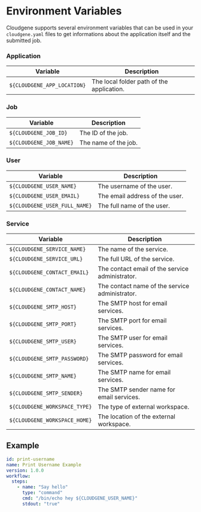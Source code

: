 # Environment Variables

Cloudgene supports several environment variables that can be used in your `cloudgene.yaml` files to get informations about the application itself and the submitted job.

### Application

| Variable                    | Description                                      |
|-----------------------------|--------------------------------------------------|
| `${CLOUDGENE_APP_LOCATION}` | The local folder path of the application.        |


### Job

| Variable                    | Description                                      |
|-----------------------------|--------------------------------------------------|
| `${CLOUDGENE_JOB_ID}`       | The ID of the job.                               |
| `${CLOUDGENE_JOB_NAME}`     | The name of the job.                             |


### User

| Variable                    | Description                                      |
|-----------------------------|--------------------------------------------------|
| `${CLOUDGENE_USER_NAME}`    | The username of the user.                        |
| `${CLOUDGENE_USER_EMAIL}`   | The email address of the user.                   |
| `${CLOUDGENE_USER_FULL_NAME}`| The full name of the user.                      |


### Service

| Variable                    | Description                                      |
|-----------------------------|--------------------------------------------------|
| `${CLOUDGENE_SERVICE_NAME}` | The name of the service.                         |
| `${CLOUDGENE_SERVICE_URL}`  | The full URL of the service.                     |
| `${CLOUDGENE_CONTACT_EMAIL}`| The contact email of the service administrator.  |
| `${CLOUDGENE_CONTACT_NAME}` | The contact name of the service administrator.   |
| `${CLOUDGENE_SMTP_HOST}`    | The SMTP host for email services.                |
| `${CLOUDGENE_SMTP_PORT}`    | The SMTP port for email services.                |
| `${CLOUDGENE_SMTP_USER}`    | The SMTP user for email services.                |
| `${CLOUDGENE_SMTP_PASSWORD}`| The SMTP password for email services.            |
| `${CLOUDGENE_SMTP_NAME}`    | The SMTP name for email services.                |
| `${CLOUDGENE_SMTP_SENDER}`  | The SMTP sender name for email services.         |
| `${CLOUDGENE_WORKSPACE_TYPE}`| The type of external workspace.                 |
| `${CLOUDGENE_WORKSPACE_HOME}`| The location of the external workspace.         |


## Example

```yaml
id: print-username
name: Print Username Example
version: 1.0.0
workflow:
  steps:
    - name: "Say hello"
      type: "command"
	  cmd: "/bin/echo hey ${CLOUDGENE_USER_NAME}"
	  stdout: "true"
```
